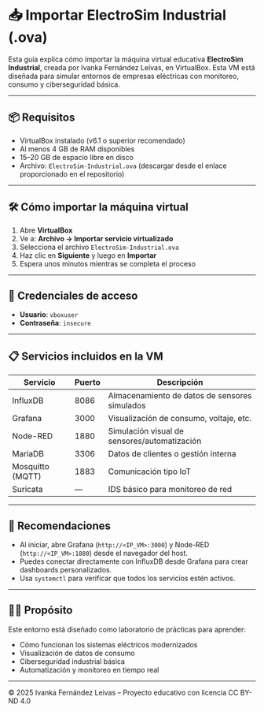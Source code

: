 # 📥 Importar ElectroSim Industrial (.ova)

Esta guía explica cómo importar la máquina virtual educativa **ElectroSim Industrial**, creada por Ivanka Fernández Leivas, en VirtualBox. Esta VM está diseñada para simular entornos de empresas eléctricas con monitoreo, consumo y ciberseguridad básica.

---

## 📦 Requisitos

- VirtualBox instalado (v6.1 o superior recomendado)
- Al menos 4 GB de RAM disponibles
- 15–20 GB de espacio libre en disco
- Archivo: `ElectroSim-Industrial.ova` (descargar desde el enlace proporcionado en el repositorio)

---

## 🛠️ Cómo importar la máquina virtual

1. Abre **VirtualBox**
2. Ve a: **Archivo → Importar servicio virtualizado**
3. Selecciona el archivo `ElectroSim-Industrial.ova`
4. Haz clic en **Siguiente** y luego en **Importar**
5. Espera unos minutos mientras se completa el proceso

---

## 🔐 Credenciales de acceso

- **Usuario**: `vboxuser`
- **Contraseña**: `insecure`

---

## 📋 Servicios incluidos en la VM

| Servicio        | Puerto | Descripción                                       |
|------------------|--------|---------------------------------------------------|
| InfluxDB         | 8086   | Almacenamiento de datos de sensores simulados    |
| Grafana          | 3000   | Visualización de consumo, voltaje, etc.          |
| Node-RED         | 1880   | Simulación visual de sensores/automatización     |
| MariaDB          | 3306   | Datos de clientes o gestión interna               |
| Mosquitto (MQTT) | 1883   | Comunicación tipo IoT                            |
| Suricata         | —      | IDS básico para monitoreo de red                 |

---

## 🔧 Recomendaciones

- Al iniciar, abre Grafana (`http://<IP_VM>:3000`) y Node-RED (`http://<IP_VM>:1880`) desde el navegador del host.
- Puedes conectar directamente con InfluxDB desde Grafana para crear dashboards personalizados.
- Usa `systemctl` para verificar que todos los servicios estén activos.

---

## 🧑‍🏫 Propósito

Este entorno está diseñado como laboratorio de prácticas para aprender:
- Cómo funcionan los sistemas eléctricos modernizados
- Visualización de datos de consumo
- Ciberseguridad industrial básica
- Automatización y monitoreo en tiempo real

---

© 2025 Ivanka Fernández Leivas – Proyecto educativo con licencia CC BY-ND 4.0
